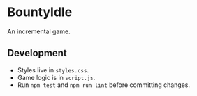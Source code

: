 # BountyIdle

An incremental game.

## Development

- Styles live in `styles.css`.
- Game logic is in `script.js`.
- Run `npm test` and `npm run lint` before committing changes.
